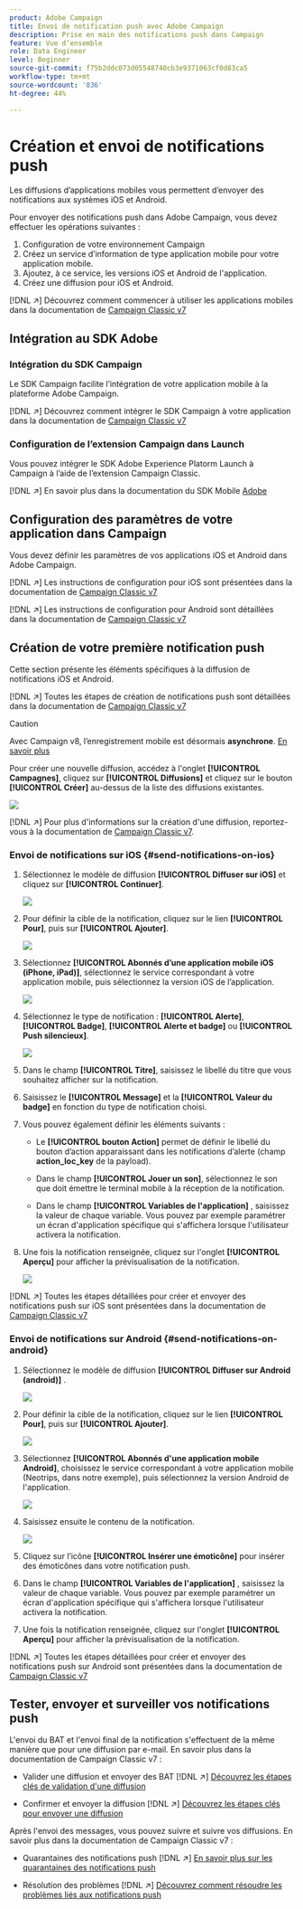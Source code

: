 ```yaml
---
product: Adobe Campaign
title: Envoi de notification push avec Adobe Campaign
description: Prise en main des notifications push dans Campaign
feature: Vue d’ensemble
role: Data Engineer
level: Beginner
source-git-commit: f75b2ddc073d05548740cb3e9371063cf0d83ca5
workflow-type: tm+mt
source-wordcount: '836'
ht-degree: 44%

---
```


# Création et envoi de notifications push

Les diffusions d’applications mobiles vous permettent d’envoyer des notifications aux systèmes iOS et Android.

Pour envoyer des notifications push dans Adobe Campaign, vous devez effectuer les opérations suivantes :

1. Configuration de votre environnement Campaign
1. Créez un service d’information de type application mobile pour votre application mobile.
1. Ajoutez, à ce service, les versions iOS et Android de l&#39;application.
1. Créez une diffusion pour iOS et Android.

[!DNL :arrow_upper_right:] Découvrez comment commencer à utiliser les applications mobiles dans la documentation de  [Campaign Classic v7](https://experienceleague.adobe.com/docs/campaign-classic/using/sending-messages/sending-push-notifications/about-mobile-app-channel.html?lang=fr)

## Intégration au SDK Adobe

### Intégration du SDK Campaign

Le SDK Campaign facilite l’intégration de votre application mobile à la plateforme Adobe Campaign.

[!DNL :arrow_upper_right:] Découvrez comment intégrer le SDK Campaign à votre application dans la documentation de  [Campaign Classic v7](https://experienceleague.adobe.com/docs/campaign-classic/using/sending-messages/sending-push-notifications/integrating-campaign-sdk-into-the-mobile-application.html?lang=fr#loading-campaign-sdk)

### Configuration de l’extension Campaign dans Launch

Vous pouvez intégrer le SDK Adobe Experience Platorm Launch à Campaign à l’aide de l’extension Campaign Classic.

[!DNL :arrow_upper_right:] En savoir plus dans la documentation du SDK Mobile  [Adobe](https://aep-sdks.gitbook.io/docs/using-mobile-extensions/adobe-campaignclassic)

## Configuration des paramètres de votre application dans Campaign

Vous devez définir les paramètres de vos applications iOS et Android dans Adobe Campaign.

[!DNL :arrow_upper_right:] Les instructions de configuration pour iOS sont présentées dans la documentation de  [Campaign Classic v7](https://experienceleague.adobe.com/docs/campaign-classic/using/sending-messages/sending-push-notifications/configure-the-mobile-app/configuring-the-mobile-application.html?lang=fr#sending-messages)

[!DNL :arrow_upper_right:] Les instructions de configuration pour Android sont détaillées dans la documentation de  [Campaign Classic v7](https://experienceleague.adobe.com/docs/campaign-classic/using/sending-messages/sending-push-notifications/configure-the-mobile-app/configuring-the-mobile-application-android.html?lang=fr#sending-messages)

## Création de votre première notification push

Cette section présente les éléments spécifiques à la diffusion de notifications iOS et Android.

[!DNL :arrow_upper_right:] Toutes les étapes de création de notifications push sont détaillées dans la documentation de  [Campaign Classic v7](https://experienceleague.adobe.com/docs/campaign-classic/using/sending-messages/sending-push-notifications/creating-notifications.html?lang=fr)

>[!CAUTION]
>
>Avec Campaign v8, l’enregistrement mobile est désormais **asynchrone**. [En savoir plus](../dev/staging.md)

Pour créer une nouvelle diffusion, accédez à l&#39;onglet **[!UICONTROL Campagnes]**, cliquez sur **[!UICONTROL Diffusions]** et cliquez sur le bouton **[!UICONTROL Créer]** au-dessus de la liste des diffusions existantes.

![](assets/delivery_step_1.png)

[!DNL :arrow_upper_right:] Pour plus d&#39;informations sur la création d&#39;une diffusion, reportez-vous à la documentation de  [Campaign Classic v7](https://experienceleague.adobe.com/docs/campaign-classic/using/sending-messages/key-steps-when-creating-a-delivery/steps-about-delivery-creation-steps.html?lang=fr#sending-messages).

### Envoi de notifications sur iOS {#send-notifications-on-ios}

1. Sélectionnez le modèle de diffusion **[!UICONTROL Diffuser sur iOS]** et cliquez sur **[!UICONTROL Continuer]**.

   ![](assets/push-template-ios.png)

1. Pour définir la cible de la notification, cliquez sur le lien **[!UICONTROL Pour]**, puis sur **[!UICONTROL Ajouter]**.

   ![](assets/push-ios-select-target.png)

1. Sélectionnez **[!UICONTROL Abonnés d’une application mobile iOS (iPhone, iPad)]**, sélectionnez le service correspondant à votre application mobile, puis sélectionnez la version iOS de l’application.

   ![](assets/push-ios-subscribers.png)

1. Sélectionnez le type de notification : **[!UICONTROL Alerte]**, **[!UICONTROL Badge]**, **[!UICONTROL Alerte et badge]** ou **[!UICONTROL Push silencieux]**.

   ![](assets/push-ios-alert.png)

1. Dans le champ **[!UICONTROL Titre]**, saisissez le libellé du titre que vous souhaitez afficher sur la notification.

1. Saisissez le **[!UICONTROL Message]** et la **[!UICONTROL Valeur du badge]** en fonction du type de notification choisi.

1. Vous pouvez également définir les éléments suivants :

   * Le **[!UICONTROL bouton Action]** permet de définir le libellé du bouton d’action apparaissant dans les notifications d’alerte (champ **action_loc_key** de la payload).

   * Dans le champ **[!UICONTROL Jouer un son]**, sélectionnez le son que doit émettre le terminal mobile à la réception de la notification.

   * Dans le champ **[!UICONTROL Variables de l&#39;application]** , saisissez la valeur de chaque variable. Vous pouvez par exemple paramétrer un écran d&#39;application spécifique qui s&#39;affichera lorsque l&#39;utilisateur activera la notification.

1. Une fois la notification renseignée, cliquez sur l&#39;onglet **[!UICONTROL Aperçu]** pour afficher la prévisualisation de la notification.

   ![](assets/push-ios-preview.png)

[!DNL :arrow_upper_right:] Toutes les étapes détaillées pour créer et envoyer des notifications push sur iOS sont présentées dans la documentation de  [Campaign Classic v7](https://experienceleague.adobe.com/docs/campaign-classic/using/sending-messages/sending-push-notifications/creating-notifications.html?lang=fr#sending-notifications-on-ios)

### Envoi de notifications sur Android {#send-notifications-on-android}

1. Sélectionnez le modèle de diffusion **[!UICONTROL Diffuser sur Android (android)]** .

   ![](assets/push-template-android.png)

1. Pour définir la cible de la notification, cliquez sur le lien **[!UICONTROL Pour]**, puis sur **[!UICONTROL Ajouter]**.

   ![](assets/push-android-select-target.png)

1. Sélectionnez **[!UICONTROL Abonnés d&#39;une application mobile Android]**, choisissez le service correspondant à votre application mobile (Neotrips, dans notre exemple), puis sélectionnez la version Android de l&#39;application.

   ![](assets/push-ios-subscribers.png)

1. Saisissez ensuite le contenu de la notification.

   ![](assets/push-android-content.png)

1. Cliquez sur l’icône **[!UICONTROL Insérer une émoticône]** pour insérer des émoticônes dans votre notification push.

1. Dans le champ **[!UICONTROL Variables de l&#39;application]** , saisissez la valeur de chaque variable. Vous pouvez par exemple paramétrer un écran d&#39;application spécifique qui s&#39;affichera lorsque l&#39;utilisateur activera la notification.

1. Une fois la notification renseignée, cliquez sur l&#39;onglet **[!UICONTROL Aperçu]** pour afficher la prévisualisation de la notification.

   <!--![](assets/push-android-preview.png)-->

[!DNL :arrow_upper_right:] Toutes les étapes détaillées pour créer et envoyer des notifications push sur Android sont présentées dans la documentation de  [Campaign Classic v7](https://experienceleague.adobe.com/docs/campaign-classic/using/sending-messages/sending-push-notifications/creating-notifications.html?lang=en#sending-notifications-on-android)

## Tester, envoyer et surveiller vos notifications push

L&#39;envoi du BAT et l&#39;envoi final de la notification s&#39;effectuent de la même manière que pour une diffusion par e-mail. En savoir plus dans la documentation de Campaign Classic v7 :

* Valider une diffusion et envoyer des BAT
   [!DNL :arrow_upper_right:] [Découvrez les étapes clés de validation d&#39;une diffusion](https://experienceleague.adobe.com/docs/campaign-classic/using/sending-messages/key-steps-when-creating-a-delivery/steps-validating-the-delivery.html?lang=fr)

* Confirmer et envoyer la diffusion
   [!DNL :arrow_upper_right:] [Découvrez les étapes clés pour envoyer une diffusion](https://experienceleague.adobe.com/docs/campaign-classic/using/sending-messages/key-steps-when-creating-a-delivery/steps-sending-the-delivery.html?lang=en)

Après l&#39;envoi des messages, vous pouvez suivre et suivre vos diffusions. En savoir plus dans la documentation de Campaign Classic v7 :

* Quarantaines des notifications push
   [!DNL :arrow_upper_right:] [En savoir plus sur les quarantaines des notifications push](https://experienceleague.adobe.com/docs/campaign-classic/using/sending-messages/monitoring-deliveries/understanding-quarantine-management.html?lang=en#push-notification-quarantines)

* Résolution des problèmes
   [!DNL :arrow_upper_right:] [Découvrez comment résoudre les problèmes liés aux notifications push](https://experienceleague.adobe.com/docs/campaign-classic/using/sending-messages/sending-push-notifications/troubleshooting.html?lang=en)